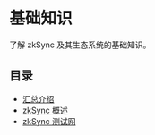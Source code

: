 # 基础知识

了解 zkSync 及其生态系统的基础知识。

## 目录

- [汇总介绍](./rollups.md)
- [zkSync 概述](./zkSync.md)
- [zkSync 测试网](./testnet.md)